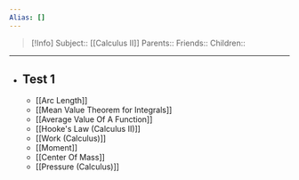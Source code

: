 ```yaml
---
Alias: []
---
```

> [!Info]
> Subject:: [[Calculus II]]
> Parents:: 
> Friends:: 
> Children:: 
---
- ## Test 1
	- [[Arc Length]]
	- [[Mean Value Theorem for Integrals]]
	- [[Average Value Of A Function]]
	- [[Hooke's Law (Calculus II)]]
	- [[Work (Calculus)]]
	- [[Moment]]
	- [[Center Of Mass]]
	- [[Pressure (Calculus)]]